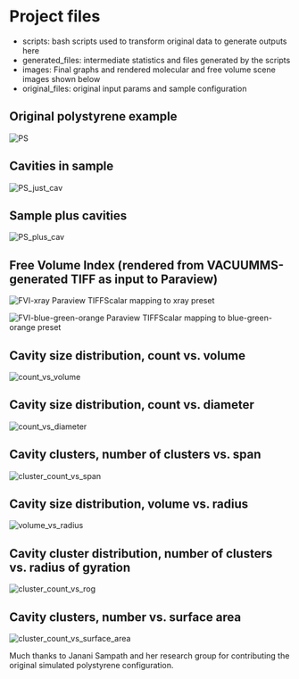 # Project files

- scripts: bash scripts used to transform original data to generate outputs here
- generated_files: intermediate statistics and files generated by the scripts
- images: Final graphs and rendered molecular and free volume scene images shown below
- original_files: original input params and sample configuration

## Original polystyrene example
![PS](images/PS.png)

## Cavities in sample
![PS_just_cav](images/PS_just_cav.png)

## Sample plus cavities
![PS_plus_cav](images/PS_plus_cav.png)

## Free Volume Index (rendered from VACUUMMS-generated TIFF as input to Paraview)
![FVI-xray](images/xray.png)
Paraview TIFFScalar mapping to xray preset

![FVI-blue-green-orange](images/blue-green-orange.png)
Paraview TIFFScalar mapping to blue-green-orange preset

## Cavity size distribution, count vs. volume
![count_vs_volume](images/count_vs_volume.png)

## Cavity size distribution, count vs. diameter
![count_vs_diameter](images/count_vs_diameter.png)

## Cavity clusters, number of clusters vs. span
![cluster_count_vs_span](images/cluster_count_vs_span.png)

## Cavity size distribution, volume vs. radius
![volume_vs_radius](images/volume_vs_radius.png)

## Cavity cluster distribution, number of clusters vs. radius of gyration  
![cluster_count_vs_rog](images/cluster_count_vs_rog.png)

## Cavity clusters, number vs. surface area
![cluster_count_vs_surface_area](images/cluster_count_vs_surface_area.png)

Much thanks to Janani Sampath and her research group for contributing the original simulated polystyrene configuration. 
